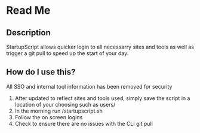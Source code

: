 # Read Me

## Description
StartupScript allows quicker login to all necessarry sites and tools as well as trigger a git pull to speed up the start of your day.

## How do I use this?
All SSO and internal tool information has been removed for security
1. After updated to reflect sites and tools used, simply save the script in a location of your choosing such as users/<user>
2. In the morning run <user>/startupscript.sh
3. Follow the on screen logins
4. Check to ensure there are no issues with the CLI git pull
